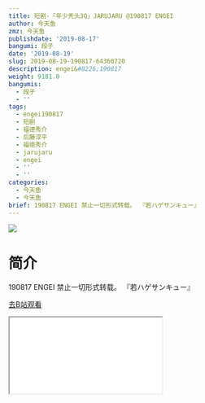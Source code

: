 ```yaml
---
title: 短剧-「年少秃头3Q」JARUJARU @190817 ENGEI
author: 今天鱼
zmz: 今天鱼
publishdate: '2019-08-17'
bangumi: 段子
date: '2019-08-19'
slug: 2019-08-19-190817-64360720
description: engei&#8226;190817
weight: 9181.0
bangumis:
  - 段子
  - ''
tags:
  - engei190817
  - 短剧
  - 福德秀介
  - 后藤淳平
  - 福徳秀介
  - jarujaru
  - engei
  - ''
  - ''
categories:
  - 今天鱼
  - 今天鱼
brief: 190817 ENGEI 禁止一切形式转载。 『若ハゲサンキュー』
---
```

![](https://i.imgur.com/mcYZ9Gv.jpg)
# 简介  
190817 ENGEI
禁止一切形式转载。
『若ハゲサンキュー』  

[去B站观看](https://www.bilibili.com/video/av64360720/)
<div class ="resp-container"><iframe class="testiframe" src="//player.bilibili.com/player.html?aid=64360720"", scrolling="no", allowfullscreen="true" > </iframe></div> 
